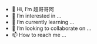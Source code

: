- 👋 Hi, I’m 超哥哥阿
- 👀 I’m interested in ...
- 🌱 I’m currently learning ...
- 💞️ I’m looking to collaborate on ...
- 📫 How to reach me ...

